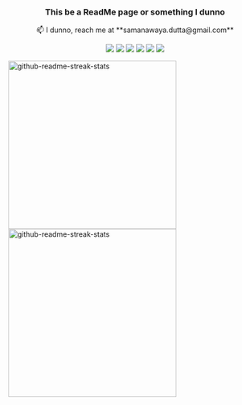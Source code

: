 <h3 align="center">This be a ReadMe page or something I dunno</h3>


<p align="center"> 📫 I dunno, reach me at **samanawaya.dutta@gmail.com**</p>


 <p align="center">
    <img src="https://img.shields.io/badge/Atom-66595C?style=for-the-badge&logo=Atom&logoColor=white" />
  
  <img src="https://img.shields.io/badge/Python-3776AB?style=for-the-badge&logo=python&logoColor=white" />
  <img src="https://img.shields.io/badge/HTML5-E34F26?style=for-the-badge&logo=html5&logoColor=white" />
  <img src="https://img.shields.io/badge/CSS3-1572B6?style=for-the-badge&logo=css3&logoColor=white" />
  <img src="https://img.shields.io/badge/JavaScript-323330?style=for-the-badge&logo=javascript&logoColor=F7DF1E" />
  <img src="https://img.shields.io/badge/C-00599C?style=for-the-badge&logo=c&logoColor=white" />
</p>

<p>
  <img width="334" src="https://denvercoder1-github-readme-stats.vercel.app/api/pin/?username=beakbryno7&repo=startpage&theme=react&bg_color=272727&title_color=F85D7F&icon_color=F8D866&hide_border=true&show_icons=false" alt="github-readme-streak-stats">
<img width="334" src="https://denvercoder1-github-readme-stats.vercel.app/api/pin/?username=beakbryno7&repo=personal-files&theme=react&bg_color=272727&title_color=F85D7F&icon_color=F8D866&hide_border=true&show_icons=false" alt="github-readme-streak-stats">
  </p>
  
